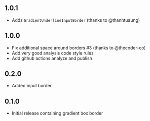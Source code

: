 ## 1.0.1
* Adds `GradientUnderlineInputBorder` (thanks to @thanhtuaung)

## 1.0.0
* Fix additional space around borders #3 (thanks to @thecoder-co)
* Add very good analysis code style rules
* Add github actions analyze and publish

## 0.2.0

* Added input border

## 0.1.0

* Initial release containing gradient box border 
